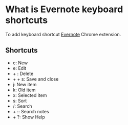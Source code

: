 # What is Evernote keyboard shortcuts
To add keyboard shortcut [Evernote](http://www.evernote.com/) Chrome extension.

## Shortcuts
- c: New
- e: Edit
- <Shift> + <Delete>: Delete
- <Shift> + <Ctrl> + s: Save and close
- j: New item
- k: Old item
- x: Selected item
- s: Sort
- /: Search
- <Shift> + :: Search notes
- <Shift> + ?: Show Help
